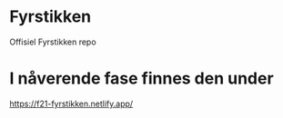 # Fyrstikken
Offisiel Fyrstikken repo

# I nåverende fase finnes den under 
https://f21-fyrstikken.netlify.app/